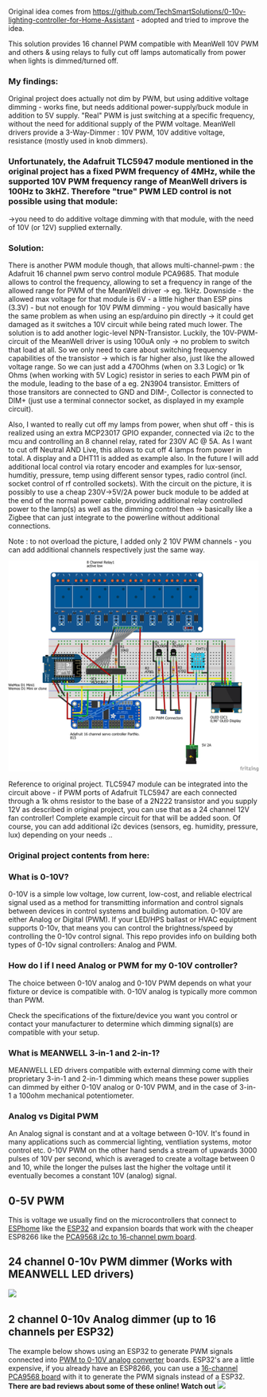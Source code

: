 Original idea comes from https://github.com/TechSmartSolutions/0-10v-lighting-controller-for-Home-Assistant - adopted and tried to improve the idea.

This solution provides 16 channel PWM compatible with MeanWell 10V PWM and others & using relays to fully cut off lamps automatically from power when lights is dimmed/turned off.

### My findings:
Original project does actually not dim by PWM, but using additive voltage dimming - works fine, but needs additional power-supply/buck module in addition to 5V supply. "Real" PWM is just switching at a specific frequency, without the need for additional supply of the PWM voltage.
MeanWell drivers provide a 3-Way-Dimmer : 10V PWM, 10V additive voltage, resistance (mostly used in knob dimmers).
### Unfortunately, the Adafruit TLC5947 module mentioned in the original project has a fixed PWM frequency of 4MHz, while the supported 10V PWM frequency range of MeanWell drivers is 100Hz to 3kHZ. Therefore "true" PWM LED control is not possible using that module:
->you need to do additive voltage dimming with that module, with the need of 10V (or 12V) supplied externally.

### Solution:
There is another PWM module though, that allows multi-channel-pwm : the Adafruit 16 channel pwm servo control module PCA9685. That module allows to control the frequency, allowing to set a frequency in range of the allowed range for PWM of the MeanWell driver -> eg. 1kHz.
Downside - the allowed max voltage for that module is 6V - a little higher than ESP pins (3.3V) - but not enough for 10V PWM dimming - you would basically have the same problem as when using an esp/arduino pin directly -> it could get damaged as it switches a 10V circuit while being rated much lower.
The solution is to add another logic-level NPN-Transistor. Luckily, the 10V-PWM-circuit of the MeanWell driver is using 100uA only -> no problem to switch that load at all. So we only need to care about switching frequency capabilities of the transistor -> which is far higher also, just like the allowed voltage range.
So we can just add a 470Ohms (when on 3.3 Logic) or 1k Ohms (when working with 5V Logic) resistor in series to each PWM pin of the module, leading to the base of a eg. 2N3904 transistor. Emitters of those transitors are connected to GND and DIM-, Collector is connected to DIM+ (just use a terminal connector socket, as displayed in my example circuit).

Also, I wanted to really cut off my lamps from power, when shut off - this is realized using an extra MCP23017 GPIO expander, connected via i2c to the mcu and controlling an 8 channel relay, rated for 230V AC @ 5A. As I want to cut off Neutral AND Live, this allows to cut off 4 lamps from power in total.
A display and a DHT11 is added as example also. In the future I will add additional local control via rotary encoder and examples for lux-sensor, humditiy, pressure, temp using different sensor types, radio control (incl. socket control of rf controlled sockets).
With the circuit on the picture, it is possibly to use a cheap 230V->5V/2A power buck module to be added at the end of the normal power cable, providing additional relay controlled power to the lamp(s) as well as the dimming control then -> basically like a Zigbee that can just integrate to the powerline without additional connections.

Note : to not overload the picture, I added only 2 10V PWM channels - you can add additional channels respectively just the same way.

<img src="/images/GrowController_Steckplatine.png">

Reference to original project. TLC5947 module can be integrated into the circuit above - if PWM ports of Adafruit TLC5947 are each connected through a 1k ohms resistor to the base of a 2N222 transistor and you supply 12V as described in original project, you can use that as a 24 channel 12V fan controller!
Complete example circuit for that will be added soon. Of course, you can add additional i2c devices (sensors, eg. humidity, pressure, lux) depending on your needs ..

### Original project contents from here:

### What is 0-10V?
0-10V is a simple low voltage, low current, low-cost, and reliable electrical signal used as a method for transmitting information and control signals between devices in control systems and building automation.  0-10V are either Analog or Digital (PWM).  If your LED/HPS ballast or HVAC equiptment supports 0-10v, that means you can control the brightness/speed by controlling the 0-10v control signal.  This repo provides info on building both types of 0-10v signal controllers: Analog and PWM.

### How do I if I need Analog or PWM for my 0-10V controller?
The choice between 0-10V analog and 0-10V PWM depends on what your fixture or device is compatible with.  0-10V analog is typically more common than PWM. 

Check the specifications of the fixture/device you want you control or contact your manufacturer to determine which dimming signal(s) are compatible with your setup.  

### What is MEANWELL 3-in-1 and 2-in-1?
MEANWELL LED drivers compatible with external dimming come with their proprietary 3-in-1 and 2-in-1 dimming which means these power supplies can dimmed by either 0-10V analog or 0-10V PWM, and in the case of 3-in-1 a 100ohm mechanical potentiometer. 

### Analog vs Digital PWM
An Analog signal is constant and at a voltage between 0-10V.  It's found in many applications such as commercial lighting, ventliation systems, motor control etc.  0-10V PWM on the other hand sends a stream of upwards 3000 pulses of 10V per second, which is averaged to create a voltage between 0 and 10, while the longer the pulses last the higher the voltage until it eventually becomes a constant 10V (analog) signal.  

## 0-5V PWM
This is voltage we usually find on the microcontrollers that connect to <a href="https://esphome.io">ESPhome</a> like the <a href="https://www.google.com/search?q=ESP32">ESP32</a> and expansion boards that work with the cheaper ESP8266 like the <a href="https://www.google.com/search?q=PCA9568">PCA9568 i2c to 16-channel pwm board</a>.

## 24 channel 0-10v PWM dimmer (Works with MEANWELL LED drivers)
<img src="/images/24-Channel-TLC5947-based-LED-Driver-dimmer-for-Home-Assistant.png">

## 2 channel 0-10v Analog dimmer (up to 16 channels per ESP32)
The example below shows using an ESP32 to generate PWM signals connected into <a href="https://www.amazon.ca/s?k=PWM+to+0-10V+analog">PWM to 0-10V analog converter</a> boards.   ESP32's are a little expensive, if you already have an ESP8266, you can use a <a href="https://www.google.com/search?q=PCA9568">16-channel PCA9568 board</a>  with it to generate the PWM signals instead of a ESP32.  **There are bad reviews about some of these online! Watch out**
<img src="/images/Converting-5v-PWM-signals-from-ESP32-to-a-0-10v-Analog.png">


     
